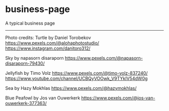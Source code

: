 # business-page

A typical business page




-------------------------------------------

Photo credits:
Turtle by Daniel Torobekov
https://www.pexels.com/@alohaphotostudio/
https://www.instagram.com/danitoro312/

Sky by napasorn disaraporn
https://www.pexels.com/@napasorn-disaraporn-79430/

Jellyfish by Timo Volz
https://www.pexels.com/@timo-volz-837240/
https://www.youtube.com/channel/UCBQyVOOwk_V9TYkIV54dW0g

Sea by Hazy Mokhlas
https://www.pexels.com/@hazymokhlas/

Blue Peafowl by Jos van Ouwerkerk
https://www.pexels.com/@jos-van-ouwerkerk-377363/
